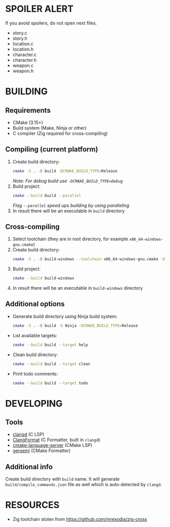 # SPOILER ALERT

If you avoid spoilers, do not open next files.
- story.c
- story.h
- location.c
- location.h
- character.c
- character.h
- weapon.c
- weapon.h

# BUILDING

## Requirements

- CMake (3.15+)
- Build system (Make, Ninja or other)
- C compiler (Zig required for cross-compiling)

## Compiling (current platform)

1. Create build directory:
   ```bash
   cmake -S . -B build -DCMAKE_BUILD_TYPE=Release
   ```
      _Note: For debug build use `-DCMAKE_BUILD_TYPE=Debug`_
2. Build project:
   ```bash
   cmake --build build --parallel
   ```
    _Flag `--parallel` speed ups building by using paralleling_
3. In result there will be an executable in `build` directory

## Cross-compiling

1. Select toolchain (they are in root directory, for example `x86_64-windows-gnu.cmake`)
2. Create build directory:
   ```bash
   cmake -S . -B build-windows --toolchain x86_64-windows-gnu.cmake -DCMAKE_BUILD_TYPE=Release
   ```
3. Build project:
   ```bash
   cmake --build build-windows
   ```
4. In result there will be an executable in `build-windows` directory

## Additional options

- Generate build directory using Ninja build system:
   ```bash
   cmake -S . -B build -G Ninja -DCMAKE_BUILD_TYPE=Release
   ```
- List available targets:
   ```bash
   cmake --build build --target help
   ```
- Clean build directory:
   ```bash
   cmake --build build --target clean
   ```
- Print todo comments:
   ```bash
   cmake --build build --target todo
   ```

# DEVELOPING

## Tools

- [clangd](https://clangd.llvm.org) (C LSP)
- [ClangFormat](https://clang.llvm.org/docs/ClangFormat.html) (C Formatter, built in `clangd`)
- [cmake-language-server](https://github.com/regen100/cmake-language-server) (CMake LSP)
- [gersemi](https://github.com/BlankSpruce/gersemi) (CMake Formatter)

## Additional info

Create build directory with `build` name. It will generate `build/compile_commands.json` file as well which is auto-detected by `clangd`.

# RESOURCES

- Zig toolchain stolen from https://github.com/mrexodia/zig-cross